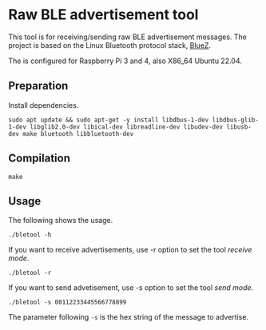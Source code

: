 Raw BLE advertisement tool
====
This tool is for receiving/sending raw BLE advertisement messages.
The project is based on the Linux Bluetooth protocol stack, [BlueZ](http://www.bluez.org/).

The <Makefile> is configured for Raspberry Pi 3 and 4, also X86_64 Ubuntu 22.04.

## Preparation
Install dependencies.

```
sudo apt update && sudo apt-get -y install libdbus-1-dev libdbus-glib-1-dev libglib2.0-dev libical-dev libreadline-dev libudev-dev libusb-dev make bluetooth libbluetooth-dev
```

## Compilation
```
make
```

## Usage
The following shows the usage.
```
./bletool -h
```

If you want to receive advertisements, use -r option to set the tool *receive mode*.
```
./bletool -r
```

If you want to send advetisement, use -s option to set the tool *send mode*.
```
./bletool -s 00112233445566778899
```
The parameter following `-s` is the hex string of the message to advertise.

